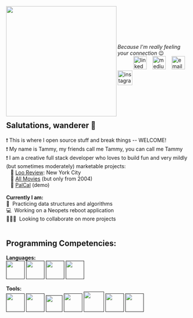 

<!--
**tammycwong/tammycwong** is a ✨ _special_ ✨ repository because its `README.md` (this file) appears on your GitHub profile.

Here are some ideas to get you started:

- 🔭 I’m currently working on ...
- 🌱 I’m currently learning ...
- 👯 I’m looking to collaborate on ...
- 🤔 I’m looking for help with ...
- 💬 Ask me about ...
- 📫 How to reach me: ...
- 😄 Pronouns: ...
- ⚡ Fun fact: ...
-->
<br>
<br>
<img align="left" src="https://i.ibb.co/xH9cvWm/tammemoji.png" height="300px">
<br>
<br>
<br>
<br>
<br>
<br>
<i>Because I'm really feeling your connection</i> 😉
<br>
&nbsp;&nbsp;&nbsp;&nbsp;&nbsp;&nbsp;&nbsp;&nbsp;&nbsp;&nbsp;
<a href="https://linkedin.com/in/tammycwong"><img src="https://image.flaticon.com/icons/png/512/174/174857.png" height= "36px" alt="linked in"/></a>
&nbsp;&nbsp;
<a href="https://tammycwong.medium.com/"><img src="https://cdn4.iconfinder.com/data/icons/social-media-circle-7/512/Medium_circle-512.png" height="36px" alt="medium"/></a>
&nbsp;&nbsp;
<a href="mailto: tammycwong@gmail.com"><img src="https://www.freeiconspng.com/thumbs/gmail-icon/communication-gmail-icon-3.png" width="36px" height="36px" alt="email"/></a>
&nbsp;&nbsp;
<a href="https://instagram.com/handsome_awkwrd/"><img src="https://upload.wikimedia.org/wikipedia/commons/thumb/a/a5/Instagram_icon.png/1024px-Instagram_icon.png" width="40px" alt="instagram"/></a>
<br>
<br>
<br>
<br>
<br>


## Salutations, wanderer 👋
❗ This is where I open source stuff and break things -- WELCOME!
<br>
❗ My name is Tammy, my friends call me Tammy, you can call me Tammy
<br>
❗ I am a creative full stack developer who loves to build fun and very mildly (but sometimes moderately) marketable projects: 
<br>
&nbsp;&nbsp;&nbsp;🌟 <a href="https://loo-review.netlify.app/">Loo Review</a>: New York City
<br>
&nbsp;&nbsp;&nbsp;🌟 <a href="https://moviesfrom2004.netlify.app/">All Movies</a> (but only from 2004)
<br>
&nbsp;&nbsp;&nbsp;🌟 <a href="https://www.youtube.com/watch?v=ca_MXxI3P6c">PalCal</a> (demo)
<br>
<br>
<b>Currently I am:</b>
<br>
🌱&nbsp; Practicing data structures and algorithms 
<br>
💻&nbsp; Working on a Neopets reboot application
<br>
🧑‍🤝‍🧑&nbsp; Looking to collaborate on more projects
<br>
<br>


## Programming Competencies:
<b>Languages:</b>
<br>
<a href=""><img src="https://www.freepnglogos.com/uploads/html5-logo-png/html5-logo-devextreme-multi-purpose-controls-html-javascript-3.png" height="50px"></a>
<a href=""><img src="https://www.rapiddg.com/sites/default/files/imce-files/react.png" width="50px"/></a>
<a href=""><img src="https://dctacademy.com/wp-content/uploads/2015/06/ruby-logo.png" width="50px"></a>
<a href=""><img src="https://avatars.githubusercontent.com/u/4223" width="50px"></a>

<b>Tools:</b>
<br>
<a href=""><img src="https://www.postgresql.org/media/img/about/press/elephant.png" width="50px"></a>
<a href=""><img src="https://upload.wikimedia.org/wikipedia/commons/thumb/9/97/Sqlite-square-icon.svg/2048px-Sqlite-square-icon.svg.png" height="50px"></a>
<a href=""><img src="https://upload.wikimedia.org/wikipedia/commons/thumb/3/33/Figma-logo.svg/1667px-Figma-logo.svg.png" height="45px"></a>
<a href=""><img src="https://jwt.io/img/pic_logo.svg" width="50px"></a>
<a href=""><img src="https://cdn3.iconfinder.com/data/icons/ultimate-social/150/48_github-512.png" width="55px"></a>
<a href=""><img src="https://upload.wikimedia.org/wikipedia/commons/thumb/4/4c/Adobe_Creative_Cloud_rainbow_icon.svg/1200px-Adobe_Creative_Cloud_rainbow_icon.svg.png" width="50px"></a>
<a href=""><img src="https://upload.wikimedia.org/wikipedia/commons/thumb/3/3f/Git_icon.svg/1024px-Git_icon.svg.png" width="50px"></a>

<!-- <br>
<br>
<img align="left" src="https://i.ibb.co/xH9cvWm/tammemoji.png" height="300px">
<br>
<br>
<br>
<br>
<br>
<br>
<br>
<br>
<i>Because I'm really feeling your connection</i> 😉
<br>
&nbsp;&nbsp;
<a href="https://linkedin.com/in/tammycwong"><img src="https://image.flaticon.com/icons/png/512/174/174857.png" height= "36px" alt="linked in"/></a>
&nbsp;&nbsp;
<a href="https://tammycwong.medium.com/"><img src="https://cdn4.iconfinder.com/data/icons/social-media-circle-7/512/Medium_circle-512.png" height="36px" alt="medium"/></a>
&nbsp;&nbsp;
<a href="mailto: tammycwong@gmail.com"><img src="https://www.freeiconspng.com/thumbs/gmail-icon/communication-gmail-icon-3.png" width="36px" height="36px" alt="email"/></a>
&nbsp;&nbsp;
<a href="https://instagram.com/handsome_awkwrd/"><img src="https://upload.wikimedia.org/wikipedia/commons/thumb/a/a5/Instagram_icon.png/1024px-Instagram_icon.png" width="40px" alt="instagram"/></a> -->


<!-- <a href="https://drive.google.com/file/d/1G9WLL-stBE9C3I_G_QYII-vsZDusVt0_/view?usp=sharing"><img src="https://cdn.iconscout.com/icon/premium/png-256-thumb/resume-14-386641.png" alit="resume" height=36px/></a> -->
